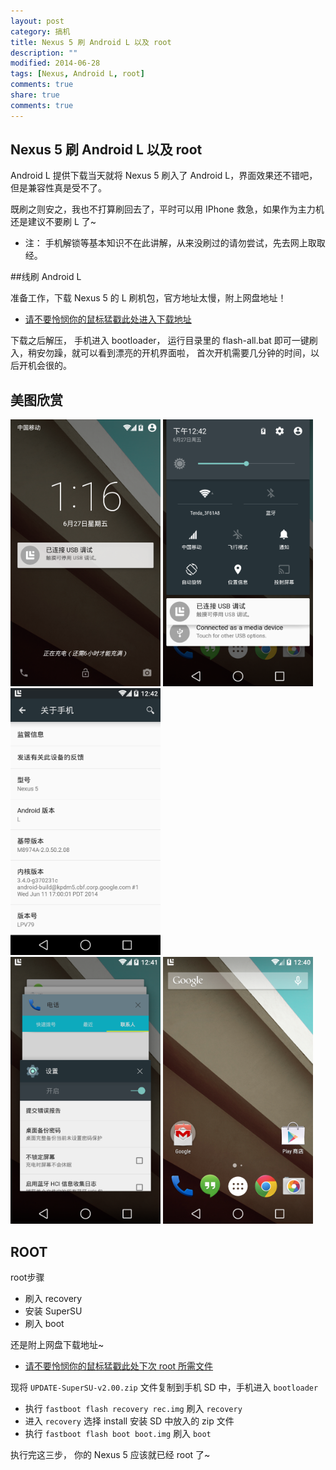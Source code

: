```yaml
---
layout: post
category: 搞机
title: Nexus 5 刷 Android L 以及 root
description: ""
modified: 2014-06-28
tags: [Nexus, Android L, root]
comments: true
share: true
comments: true
---
```


Nexus 5 刷 Android L 以及 root
-
Android L 提供下载当天就将 Nexus 5 刷入了 Android L，界面效果还不错吧，但是兼容性真是受不了。
  
既刷之则安之，我也不打算刷回去了，平时可以用 IPhone 救急，如果作为主力机还是建议不要刷 L 了~

* 注： 手机解锁等基本知识不在此讲解，从来没刷过的请勿尝试，先去网上取取经。  

##线刷 Android L

准备工作，下载 Nexus 5 的 L 刷机包，官方地址太慢，附上网盘地址！

* [请不要怜悯你的鼠标猛戳此处进入下载地址](http://yun.baidu.com/s/1i35i9CD)

下载之后解压， 手机进入 bootloader， 运行目录里的 flash-all.bat 即可一键刷入，稍安勿躁，就可以看到漂亮的开机界面啦， 首次开机需要几分钟的时间，以后开机会很的。

## 美图欣赏

<img src="https://raw.githubusercontent.com/baoboy/image.baoboy.github.io/master/2014-06/28-01.png" width="240"/>
<img src="https://raw.githubusercontent.com/baoboy/image.baoboy.github.io/master/2014-06/28-02.png" width="240"/>
<img src="https://raw.githubusercontent.com/baoboy/image.baoboy.github.io/master/2014-06/28-03.png" width="240"/>
<br/>
<img src="https://raw.githubusercontent.com/baoboy/image.baoboy.github.io/master/2014-06/28-04.png" width="240"/>
<img src="https://raw.githubusercontent.com/baoboy/image.baoboy.github.io/master/2014-06/28-05.png" width="240"/>

## ROOT

root步骤

* 刷入 recovery
* 安装 SuperSU
* 刷入 boot

还是附上网盘下载地址~

* [请不要怜悯你的鼠标猛戳此处下次 root 所需文件](http://pan.baidu.com/s/1mgHnN76)

现将 `UPDATE-SuperSU-v2.00.zip` 文件复制到手机 SD 中，手机进入 `bootloader`  

* 执行 `fastboot flash recovery rec.img` 刷入  `recovery`
* 进入 `recovery` 选择 install 安装 SD 中放入的 zip 文件  
* 执行 `fastboot flash boot boot.img` 刷入  `boot`  

执行完这三步， 你的 Nexus 5 应该就已经 root 了~
